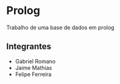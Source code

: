 # Prolog
Trabalho de uma base de dados em prolog

## Integrantes
- Gabriel Romano
- Jaime Mathias
- Felipe Ferreira

